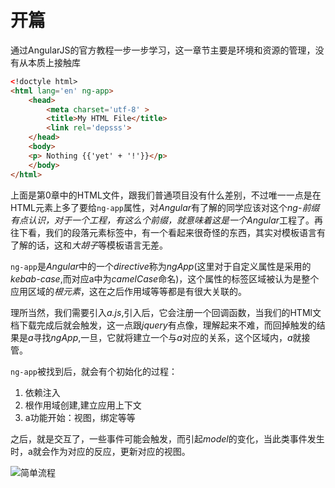 # 开篇

通过AngularJS的官方教程一步一步学习，这一章节主要是环境和资源的管理，没有从本质上接触库

```html
<!doctyle html>
<html lang='en' ng-app>
    <head>
        <meta charset='utf-8' >
        <title>My HTML File</title>
        <link rel='depsss'>
    </head>
    <body>
    <p> Nothing {{'yet' + '!'}}</p>
    </body>
</html>
```

上面是第0章中的HTML文件，跟我们普通项目没有什么差别，不过唯一一点是在HTML元素上多了要给`ng-app`属性，对*Angular*有了解的同学应该对这个*ng-*前缀有点认识，对于一个工程，有这么个前缀，就意味着这是一个*Angular*工程了。再往下看，我们的段落元素标签中，有一个看起来很奇怪的东西，其实对模板语言有了解的话，这和*大胡子*等模板语言无差。

`ng-app`是*Angular*中的一个*directive*称为*ngApp*(这里对于自定义属性是采用的*kebab-case*,而对应a中为*camelCase*命名)，这个属性的标签区域被认为是整个应用区域的*根元素*，这在之后作用域等等都是有很大关联的。


理所当然，我们需要引入*a.js*,引入后，它会注册一个回调函数，当我们的HTMl文档下载完成后就会触发，这一点跟*jquery*有点像，理解起来不难，而回掉触发的结果是*a*寻找*ngApp*,一旦，它就将建立一个与*a*对应的关系，这个区域内，*a*就接管。

`ng-app`被找到后，就会有个初始化的过程：

1. 依赖注入
2. 根作用域创建,建立应用上下文
3. a功能开始：视图，绑定等等

之后，就是交互了，一些事件可能会触发，而引起*model*的变化，当此类事件发生时，a就会作为对应的反应，更新对应的视图。

![简单流程](https://docs.angularjs.org/img/tutorial/tutorial_00.png)






